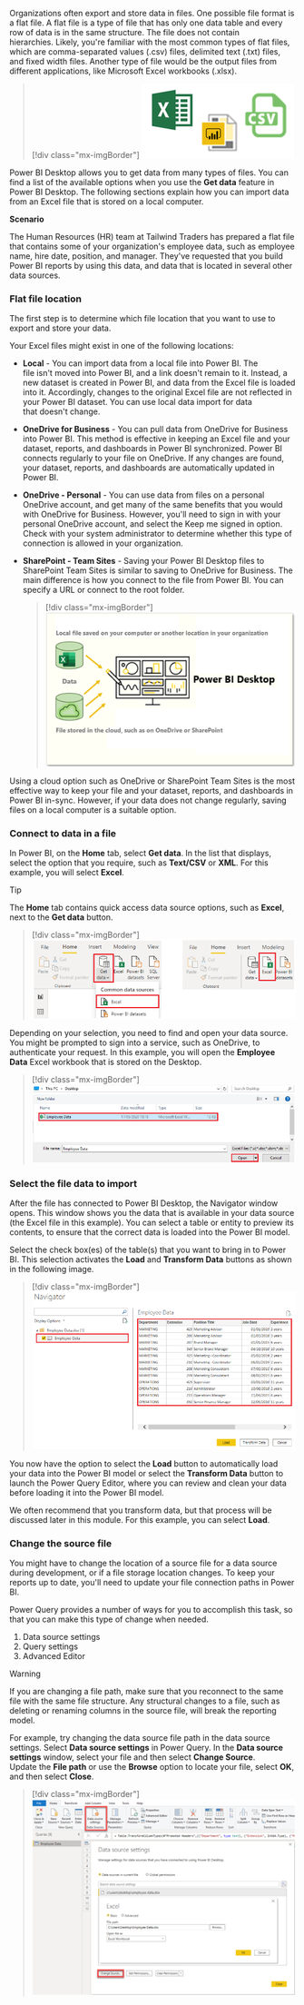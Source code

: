 Organizations often export and store data in files. One possible file
format is a flat file. A flat file is a type of file that has only one
data table and every row of data is in the same structure. The file does
not contain hierarchies. Likely, you're familiar with the most common
types of flat files, which are comma-separated values (.csv) files,
delimited text (.txt) files, and fixed width files. Another type of file
would be the output files from different applications, like
Microsoft Excel workbooks (.xlsx). 

> [!div class="mx-imgBorder"]
> [![get data from flat files icons](../media/2-file-types-c.png)](../media/2-file-types-c.png#lightbox)

Power BI Desktop allows you to get data from many types of files. You
can find a list of the available options when you use the **Get
data** feature in Power BI Desktop. The following sections explain how
you can import data from an Excel file that is stored on a local
computer. 

**Scenario**

The Human Resources (HR) team at Tailwind Traders has prepared a flat
file that contains some of your organization's employee data, such
as employee name, hire date, position, and manager. They've requested
that you build Power BI reports by using this data, and data that is
located in several other data sources.   

### Flat file location 

The first step is to determine which file location that you want to use to export and store your data.

Your Excel files might exist in one of the following locations: 

-   **Local** - You can import data from a local file into Power BI.
    The file isn't moved into Power BI, and a link doesn't remain to
    it. Instead, a new dataset is created in Power BI, and data from
    the Excel file is loaded into it. Accordingly, changes to the
    original Excel file are not reflected in your Power BI dataset.
    You can use local data import for data that doesn't change. 

-   **OneDrive for Business** - You can pull data from OneDrive for
    Business into Power BI. This method is effective in keeping an
    Excel file and your dataset, reports, and dashboards in Power BI
    synchronized. Power BI connects regularly to your file on
    OneDrive. If any changes are found, your dataset, reports, and
    dashboards are automatically updated in Power BI. 

-   **OneDrive - Personal** - You can use data from files on a personal
    OneDrive account, and get many of the same benefits that you would
    with OneDrive for Business. However, you'll need to sign in with
    your personal OneDrive account, and select the Keep me signed in
    option. Check with your system administrator to determine whether
    this type of connection is allowed in your organization. 

-   **SharePoint - Team Sites** - Saving your Power BI Desktop files to SharePoint Team Sites is similar to saving to OneDrive for Business. The main difference is how you connect to the file from Power BI. You can specify a URL or connect to the root folder. 

	> [!div class="mx-imgBorder"]
	> [![get data from files stored locally or from the cloud OneDrive or SharePoint](../media/2-local-vs-cloud-c.png)](../media/2-local-vs-cloud-c.png#lightbox)

Using a cloud option such as OneDrive or SharePoint Team Sites is the
most effective way to keep your file and your dataset, reports, and
dashboards in Power BI in-sync. However, if your data does not change
regularly, saving files on a local computer is a suitable option.  

### Connect to data in a file 

In Power BI, on the **Home** tab, select **Get data**. In the list that
displays, select the option that you require, such
as **Text/CSV** or **XML**. For this example, you will
select **Excel**.    

> [!TIP]
> The **Home** tab contains quick access data source options, such as **Excel**, next to the **Get data** button.  

> [!div class="mx-imgBorder"]
> [![Home Ribbon get data dropdown menu select excel](../media/2-get-data-excel-ssm.png)](../media/2-get-data-excel-ssm.png#lightbox)

Depending on your selection, you need to find and open your data source.
You might be prompted to sign into a service, such as OneDrive, to
authenticate your request. In this example, you will open the **Employee
Data** Excel workbook that is stored on the Desktop. 

> [!div class="mx-imgBorder"]
> [![Select file called employee data stored on the desktop](../media/2-excel-save-data-ssm.png)](../media/2-excel-save-data-ssm.png#lightbox)

### Select the file data to import 

After the file has connected to Power BI Desktop, the Navigator window opens. This window shows you the data that is available in your data source (the Excel file in this example). You can select a table or entity to preview its contents, to ensure that the correct data is loaded into the Power BI model.

Select the check box(es) of the table(s) that you want to bring in to
Power BI. This selection activates the **Load** and **Transform
Data** buttons as shown in the following image. 

> [!div class="mx-imgBorder"]
> [![Navigator window in Power BI Desktop](../media/2-excel-worksheet-ssm.png)](../media/2-excel-worksheet-ssm.png#lightbox)

You now have the option to select the **Load** button to automatically
load your data into the Power BI model or select the **Transform
Data** button to launch the Power Query Editor, where you can review and
clean your data before loading it into the Power BI model.   

We often recommend that you transform data, but that process will be
discussed later in this module. For this example, you
can select **Load**.   

### Change the source file 

You might have to change the location of a source file for a data source
during development, or if a file storage location changes. To keep your
reports up to date, you'll need to update your file connection paths in
Power BI. 

Power Query provides a number of ways for you to accomplish this
task, so that you can make this type of change when needed. 

1.  Data source settings  
1.  Query settings  
1.  Advanced Editor 

> [!WARNING]
> If you are changing a file path, make sure that you
reconnect to the same file with the same file structure. Any structural
changes to a file, such as deleting or renaming columns in the source
file, will break the reporting model. 

For example, try changing the data source file path in the data source
settings. Select **Data source settings** in Power Query. In the **Data
source settings** window, select your file and then select **Change
Source**. Update the **File path** or use the **Browse** option to
locate your file, select **OK**, and then select **Close**. 

> [!div class="mx-imgBorder"]
> [![Data Source settings window in Power BI Desktop](../media/2-excel-data-source-settings-ssm.png)](../media/2-excel-data-source-settings-ssm.png#lightbox)